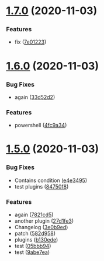 # [1.7.0](https://github.com/maranmaran/Pricely-protobuf-monorepo/compare/v1.6.0...v1.7.0) (2020-11-03)


### Features

* fix ([7e01223](https://github.com/maranmaran/Pricely-protobuf-monorepo/commit/7e0122333bd506dc279ce6677b4af3d061ab96e7))

# [1.6.0](https://github.com/maranmaran/Pricely-protobuf-monorepo/compare/v1.5.0...v1.6.0) (2020-11-03)


### Bug Fixes

* again ([33d52d2](https://github.com/maranmaran/Pricely-protobuf-monorepo/commit/33d52d23fedce55ec98c7e636720a2e746fefd70))


### Features

* powershell ([4fc9a34](https://github.com/maranmaran/Pricely-protobuf-monorepo/commit/4fc9a345f8c0b584d242dd2915d8be0d93701b0f))

# [1.5.0](https://github.com/maranmaran/Pricely-protobuf-monorepo/compare/v1.4.0...v1.5.0) (2020-11-03)


### Bug Fixes

* Contains condition ([e4e3495](https://github.com/maranmaran/Pricely-protobuf-monorepo/commit/e4e34958397de8ac071c492fbab68938fb81fb74))
* test plugins ([84750f8](https://github.com/maranmaran/Pricely-protobuf-monorepo/commit/84750f8e2bb7e5decd7d7bbb6300fb815055e1d5))


### Features

* again ([7821cd5](https://github.com/maranmaran/Pricely-protobuf-monorepo/commit/7821cd5a5ca7953b96797ad23334b2737e2c80f7))
* another plugin ([27d1fe3](https://github.com/maranmaran/Pricely-protobuf-monorepo/commit/27d1fe34415acd1d77dc9f0d967a0213849c338e))
* Changelog ([3e0b9ed](https://github.com/maranmaran/Pricely-protobuf-monorepo/commit/3e0b9ed9709a3f42c38b2c349a50a73b9f3265e9))
* patch ([582d958](https://github.com/maranmaran/Pricely-protobuf-monorepo/commit/582d958fa5f4f52441e38bb6dd33944913c6b97c))
* plugins ([b130ede](https://github.com/maranmaran/Pricely-protobuf-monorepo/commit/b130ede8e0319a4267da740adb3785037eba9033))
* test ([05bbb94](https://github.com/maranmaran/Pricely-protobuf-monorepo/commit/05bbb94dceeb71368465812aaa5c2183e3b783f9))
* test ([9abe7ea](https://github.com/maranmaran/Pricely-protobuf-monorepo/commit/9abe7ead0acacfbfc63491536fe3c1ef02ef16f3))
